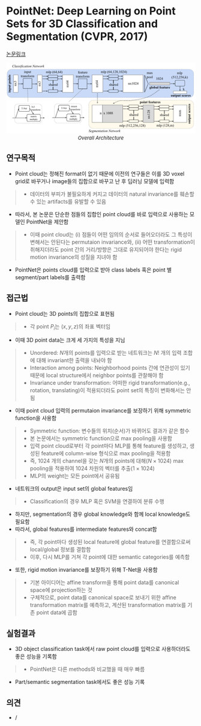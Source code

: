 # PointNet: Deep Learning on Point Sets for 3D Classification and Segmentation (CVPR, 2017)

[논문링크](https://openaccess.thecvf.com/content_cvpr_2017/html/Qi_PointNet_Deep_Learning_CVPR_2017_paper.html)

<p align="center">
    <img width="700" alt='fig1' src="./img/19_01_01.png?raw=true"></br>
    <em><font size=2>Overall Architecture</font></em>
</p>

## 연구목적
- Point cloud는 정해진 format이 없기 때문에 이전의 연구들은 이를 3D voxel grid로 바꾸거나 image들의 집합으로 바꾸고 난 후 딥러닝 모델에 입력함
> - 데이터의 부피가 불필요하게 커지고 데이터의 natural invariance를 훼손할 수 있는 artifacts를 유발할 수 있음
- 따라서, 본 논문은 단순한 점들의 집합인 point cloud를 바로 입력으로 사용하는 모델인 PointNet을 제안함
> - 이때 point cloud는 (i) 점들이 어떤 임의의 순서로 들어오더라도 그 특성이 변해서는 안된다는 permutaion invariance와, (ii) 어떤 transformation이 취해지더라도 point 간의 거리/방향은 그대로 유지되어야 한다는 rigid motion invariance의 성질을 지녀야 함
- PointNet은 points cloud를 입력으로 받아 class labels 혹은 point 별 segment/part labels를 출력함

## 접근법
- Point cloud는 3D points의 집합으로 표현됨
> - 각 point $P_i$는 $(x,y,z)$의 좌표 벡터임
- 이때 3D point data는 크게 세 가지의 특성을 지님
> - Unordered: $N$개의 points를 입력으로 받는 네트워크는 $N!$ 개의 입력 조합에 대해 invariant한 출력을 내놔야 함
> - Interaction among points: Neighborhood points 간에 연관성이 있기 때문에 local structure에서 neighbor points를 관찰해야 함
> - Invariance under transformation: 어떠한 rigid transformation(e.g., rotation, translating)이 적용되더라도 point set의 특징이 변화해서는 안됨
- 이때 point cloud 입력의 permutaion invariance를 보장하기 위해 symmetric function을 사용함
> - Symmetric function: 변수들의 위치(순서)가 바뀌어도 결과가 같은 함수
> - 본 논문에서는 symmetric function으로 max pooling을 사용함
> - 입력 point cloud로부터 각 point마다 MLP를 통해 feature를 생성하고, 생성된 feature에 column-wise 형식으로 max pooling을 적용함
> - 즉, 1024 개의 channel을 갖는 $N$개의 points에 대해($N\times{1024}$) max pooling을 적용하여 1024 차원의 벡터를 추출($1\times{1024}$)
> - MLP의 weight는 모든 point에서 공유됨
- 네트워크의 output은 input set의 global features임
> - Classification의 경우 MLP 혹은 SVM을 연결하여 분류 수행
- 하지만, segmentation의 경우 global knowledge와 함께 local knowledge도 필요함
- 따라서, global features를 intermediate features와 concat함
> - 즉, 각 point마다 생성된 local feature에 global feature를 연결함으로써 local/global 정보를 결합함
> - 이후, 다시 MLP를 거쳐 각 point에 대한 semantic categories를 예측함
- 또한, rigid motion invariance를 보장하기 위해 T-Net을 사용함
> - 기본 아이디어는 affine transform을 통해 point data를 canonical space에 projection하는 것
> - 구체적으로, point data를 canonical space로 보내기 위한 affine transformation matrix를 예측하고, 계산된 transformation matrix를 기존 point data에 곱함

## 실험결과
- 3D object classification task에서 raw point cloud를 입력으로 사용하더라도 좋은 성능을 기록함
> - PointNet은 다른 methods와 비교했을 때 매우 빠름
- Part/semantic segmentation task에서도 좋은 성능 기록

## 의견
- / 